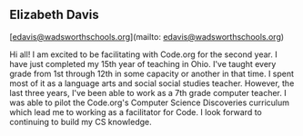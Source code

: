 ## Elizabeth Davis

[edavis@wadsworthschools.org](mailto: edavis@wadsworthschools.org)

Hi all! I am excited to be facilitating with Code.org for the second year. I have just completed my 15th year of teaching in Ohio. I've taught every grade from 1st through 12th in some capacity or another in that time. I spent most of it as a language arts and social social studies teacher. However, the last three years, I've been able to work as a 7th grade computer teacher. I was able to pilot the Code.org's Computer Science Discoveries curriculum which lead me to working as a facilitator for Code. I look forward to continuing to build my CS knowledge.

